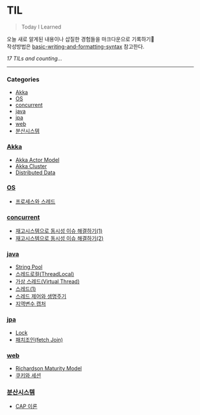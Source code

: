 # TIL
> Today I Learned

오늘 새로 알게된 내용이나 삽질한 경험들을 마크다운으로 기록하기📝 </br>
작성방법은 [basic-writing-and-formatting-syntax][1] 참고한다.


_17 TILs and counting..._

---

### Categories

- [Akka](#akka)
- [OS](#os)
- [concurrent](#concurrent)
- [java](#java)
- [jpa](#jpa)
- [web](#web)
- [분산시스템](#분산시스템)

### [Akka](#akka)
- [Akka Actor Model](Akka/actor_model.md)
- [Akka Cluster](Akka/cluster.md)
- [Distributed Data](Akka/distributed_data.md)

### [OS](#os)
- [프로세스와 스레드](OS/프로세스와_스레드.md)

### [concurrent](#concurrent)
- [재고시스템으로 동시성 이슈 해결하기(1)](concurrent/동시성_이슈_해결방법(1).md)
- [재고시스템으로 동시성 이슈 해결하기(2)](concurrent/동시성_이슈_해결방법(2).md)

### [java](#java)
- [String Pool](java/String_Pool.md)
- [스레드로컬(ThreadLocal)](java/ThreadLocal.md)
- [가상 스레드(Virtual Thread)](java/virtual_thread.md)
- [스레드(1)](java/스레드(1).md)
- [스레드 제어와 생명주기](java/스레드제어와_생명주기.md)
- [지역변수 캡처](java/지역변수_캡처.md)

### [jpa](#jpa)
- [Lock](jpa/Lock.md)
- [패치조인(fetch Join)](jpa/fetchJoin.md)

### [web](#web)
- [Richardson Maturity Model](web/Richardson-Maturity-Model.md)
- [쿠키와 세션](web/쿠키와세션.md)

### [분산시스템](#분산시스템)
- [CAP 이론](분산시스템/CAP이론.md)

[1]: https://docs.github.com/ko/get-started/writing-on-github/getting-started-with-writing-and-formatting-on-github/basic-writing-and-formatting-syntax
[2]: https://github.com/jbranchaud/til

